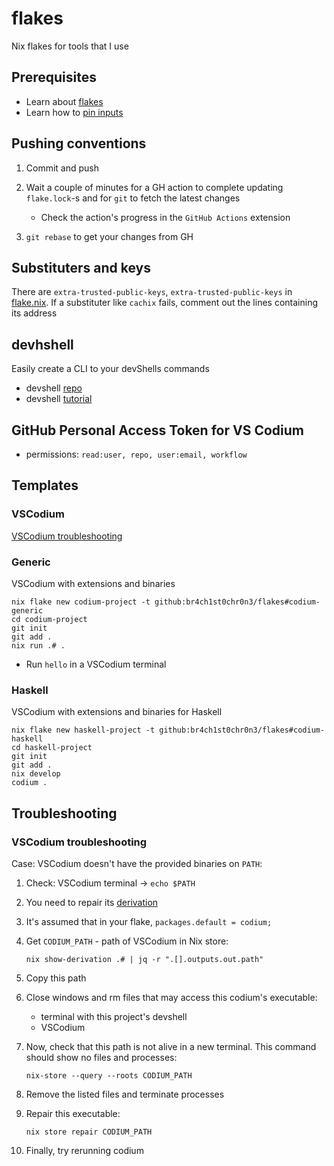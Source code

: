 # flakes

Nix flakes for tools that I use

## Prerequisites

- Learn about [flakes](https://github.com/br4ch1st0chr0n3/the-little-things#flakes)
- Learn how to [pin inputs](https://nixos.org/manual/nix/unstable/command-ref/new-cli/nix3-flake.html#flake-references)

## Pushing conventions

1. Commit and push

1. Wait a couple of minutes for a GH action to complete updating `flake.lock`-s and for `git` to fetch the latest changes
   - Check the action's progress in the `GitHub Actions` extension

1. `git rebase` to get your changes from GH

## Substituters and keys

There are `extra-trusted-public-keys`, `extra-trusted-public-keys` in [flake.nix](./flake.nix). If a substituter like `cachix` fails, comment out the lines containing its address

## devhshell

Easily create a CLI to your devShells commands

- devshell [repo](https://github.com/numtide/devshell)
- devshell [tutorial](https://yuanwang.ca/posts/getting-started-with-flakes.html#numtidedevshell)

## GitHub Personal Access Token for VS Codium

- permissions: `read:user, repo, user:email, workflow`

## Templates

### VSCodium

[VSCodium troubleshooting](#vscodium-troubleshooting)

### Generic

VSCodium with extensions and binaries

   ```console
   nix flake new codium-project -t github:br4ch1st0chr0n3/flakes#codium-generic
   cd codium-project
   git init
   git add .
   nix run .# .
   ```

- Run `hello` in a VSCodium terminal

### Haskell

VSCodium with extensions and binaries for Haskell

   ```console
   nix flake new haskell-project -t github:br4ch1st0chr0n3/flakes#codium-haskell
   cd haskell-project
   git init
   git add .
   nix develop
   codium .
   ```

## Troubleshooting

### VSCodium troubleshooting

Case: VSCodium doesn't have the provided binaries on `PATH`:

   1. Check: VSCodium terminal -> `echo $PATH`
   1. You need to repair its [derivation](https://nixos.org/manual/nix/unstable/language/derivations.html?highlight=derivation#derivations)
   1. It's assumed that in your flake, `packages.default = codium;`
   1. Get `CODIUM_PATH` - path of VSCodium in Nix store:

      ```console
      nix show-derivation .# | jq -r ".[].outputs.out.path"
      ```

   1. Copy this path
   1. Close windows and rm files that may access this codium's executable:
      - terminal with this project's devshell
      - VSCodium
   1. Now, check that this path is not alive in a new terminal. This command should show no files and processes:

      ```console
      nix-store --query --roots CODIUM_PATH
      ```

   1. Remove the listed files and terminate processes
   1. Repair this executable:

      ```console
      nix store repair CODIUM_PATH
      ```

   1. Finally, try rerunning codium
